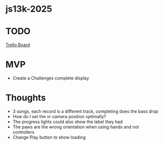 # js13k-2025

# TODO

[Trello Board](https://trello.com/b/KACSqlyF/js13k2025-black-cat)

# MVP

- Create a Challenges complete display

# Thoughts

- 3 songs, each record is a different track, completing does the bass drop
- How do I set the vr camera position optimally?
- The progress lights could also show the label they had
- The paws are the wrong orientation when using hands and not controllers
- Change Play button to show loading
